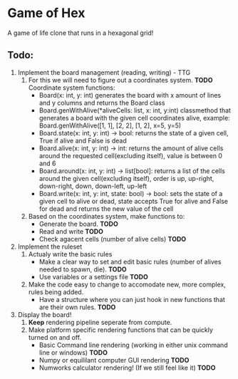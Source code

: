 # Game of Hex
A game of life clone that runs in a hexagonal grid!

## Todo:
1. Implement the board management (reading, writing) - TTG
   1. For this we will need to figure out a coordinates system. **TODO**
      Coordinate system functions:
         - Board(x: int, y: int) generates the board with x amount of lines and y columns and returns the Board class
         - Board.genWithAlive(*aliveCells: list, x: int, y:int) classmethod that generates a board with the given cell coordinates alive, example: Board.genWithAlive([1, 1], [2, 2], [1, 2], x=5, y=5)
         - Board.state(x: int, y: int) -> bool: returns the state of a given cell, True if alive and False is dead
         - Board.alive(x: int, y: int) -> int: returns the amount of alive cells around the requested cell(excluding itself), value is between 0 and 6
         - Board.around(x: int, y: int) -> list\[bool\]: returns a list of the cells around the given cell(excluding itself), order is up, up-right, down-right, down, down-left, up-left
         - Board.write(x: int, y: int, state: bool) -> bool: sets the state of a given cell to alive or dead, state accepts True for alive and False for dead and returns the new value of the cell
   2. Based on the coordinates system, make functions to:
      - Generate the board. **TODO**
      - Read and write **TODO**
      - Check agacent cells (number of alive cells) **TODO**
2. Implement the ruleset
   1. Actualy write the basic rules
      - Make a clear way to set and edit basic rules (number of alives needed to spawn, die). **TODO**
      - Use variables or a settings file **TODO**
   2. Make the code easy to change to accomodate new, more complex, rules being added. 
      - Have a structure where you can just hook in new functions that are their own rules. **TODO**
3. Display the board!
    1. **Keep** rendering pipeline seperate from compute.
    2. Make platform specific rendering functions that can be quickly turned on and off.
       - Basic Command line rendering (working in either unix command line or windows) **TODO**
       - Numpy or equililant computer GUI rendering **TODO**
       - Numworks calculator rendering! (If we still feel like it) **TODO** 
